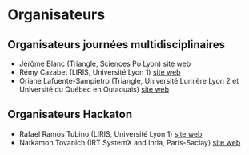 # Organisateurs 

## Organisateurs journées multidisciplinaires

* Jérôme Blanc (Triangle, Sciences Po Lyon) [site web](http://triangle.ens-lyon.fr/spip.php?article1894)
* Rémy Cazabet (LIRIS, Université Lyon 1) [site web](http://cazabetremy.fr/index.html)
* Oriane Lafuente-Sampietro (Triangle, Université Lumière Lyon 2 et Université du Québec en Outaouais) [site web](http://triangle.ens-lyon.fr/spip.php?article8224)

## Organisateurs Hackaton
* Rafael Ramos Tubino (LIRIS, Université Lyon 1) [site web](https://liris.cnrs.fr/page-membre/rafael-ramos-tubino)
* Natkamon Tovanich (IRT SystemX and Inria, Paris-Saclay) [site web](https://www.linkedin.com/in/natkamon-tovanich-00a1a5aa/?originalSubdomain=fr)
